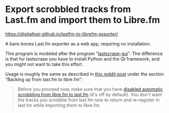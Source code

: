 # Export scrobbled tracks from Last.fm and import them to Libre.fm
https://digitalheir.github.io/lastfm-to-librefm-exporter/

A bare-bones Last.fm exporter as a web app, requiring no installation.

This program is modeled after the program "[lastscrape-gui](https://github.com/encukou/lastscrape-gui)". The difference is that for lastscrape you have to install Python and the Qt framework, and you might not want to take this effort.

Usage is roughly the same as described in [this reddit post](https://www.reddit.com/r/foobar2000/comments/3zaiy6/guide_to_librefm_scrobbling_lastfm_backup_to/) under the section "Backing up from last.fm to libre.fm":

> Before you proceed now, make sure that you have [disabled automatic scrobbling from libre.fm to last.fm](https://libre.fm/user-connections.php) (it's off by default). You don't want the tracks you scrobble from last.fm now to return and re-register in last.fm while importing them to libre.fm.
